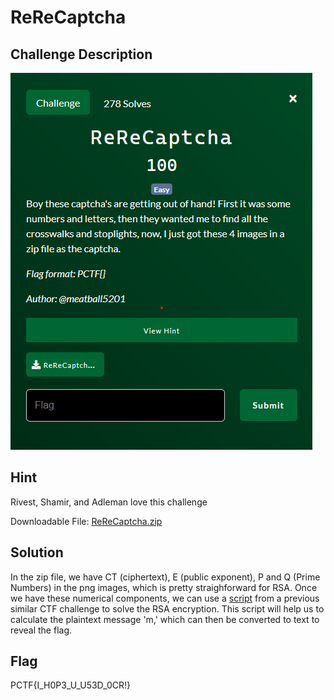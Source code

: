 # ReReCaptcha

## Challenge Description

![](./description.png)

## Hint
Rivest, Shamir, and Adleman love this challenge

Downloadable File:
[ReReCaptcha.zip](ReReCaptcha.zip)

## Solution
In the zip file, we have CT (ciphertext), E (public exponent), P and Q (Prime Numbers) in the png images, which is pretty straighforward for RSA. Once we have these numerical components, we can use a [script](ReReCaptcha.py) from a previous similar CTF challenge to solve the RSA encryption. This script will help us to calculate the plaintext message 'm,' which can then be converted to text to reveal the flag.

## Flag
PCTF{I_H0P3_U_U53D_0CR!}
